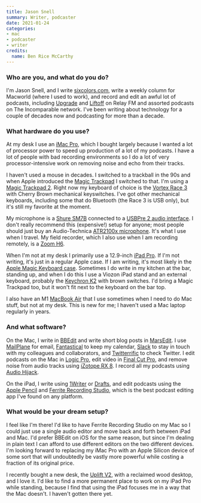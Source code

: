 ```yaml
---
title: Jason Snell
summary: Writer, podcaster
date: 2021-01-24
categories:
- mac
- podcaster
- writer
credits:
  name: Ben Rice McCarthy
---
```


### Who are you, and what do you do?

I'm Jason Snell, and I write [sixcolors.com](https://sixcolors.com/ "Jason's website."), write a weekly column for Macworld (where I used to work), and record and edit an awful lot of podcasts, including [Upgrade](https://www.relay.fm/upgrade "A podcast about technology.") and [Liftoff](https://www.relay.fm/liftoff "A podcast about space.") on Relay FM and assorted podcasts on The Incomparable network. I've been writing about technology for a couple of decades now and podcasting for more than a decade.

### What hardware do you use?

At my desk I use an [iMac Pro][imac-pro], which I bought largely because I wanted a lot of processor power to speed up production of a lot of my podcasts. I have a lot of people with bad recording environments so I do a lot of very processor-intensive work on removing noise and echo from their tracks.

I haven't used a mouse in decades. I switched to a trackball in the 90s and when Apple introduced the [Magic Trackpad][magic-trackpad] I switched to that. I'm using a [Magic Trackpad 2][magic-trackpad-2]. Right now my keyboard of choice is the [Vortex Race 3][race-3] with Cherry Brown mechanical keyswitches. I've got other mechanical keyboards, including some that do Bluetooth (the Race 3 is USB only), but it's still my favorite at the moment.

My microphone is a [Shure SM7B][sm7b] connected to a [USBPre 2 audio interface][usbpre-2]. I don't really recommend this (expensive!) setup for anyone; most people should just buy an Audio-Technica [ATR2100x microphone][atr2100x-usb]. It's what I use when I travel. My field recorder, which I also use when I am recording remotely, is a [Zoom H6][h6].

When I'm not at my desk I primarily use a 12.9-inch [iPad Pro][ipad-pro]. If I'm not writing, it's just in a regular Apple case. If I am writing, it's most likely in the [Apple Magic Keyboard case][magic-keyboard]. Sometimes I do write in my kitchen at the bar, standing up, and when I do this I use a Viozon iPad stand and an external keyboard, probably the [Keychron K2][k2.2] with brown switches. I'd bring a Magic Trackpad too, but it won't fit next to the keyboard on the bar top.

I also have an M1 [MacBook Air][macbook-air] that I use sometimes when I need to do Mac stuff, but not at my desk. This is new for me; I haven't used a Mac laptop regularly in years.

### And what software?

On the Mac, I write in [BBEdit][] and write short blog posts in [MarsEdit][]. I use [MailPlane][] for email, [Fantastical][] to keep my calendar, [Slack][] to stay in touch with my colleagues and collaborators, and [Twitterrific][] to check Twitter. I edit podcasts on the Mac in [Logic Pro][logic-pro], edit video in [Final Cut Pro][final-cut-pro], and remove noise from audio tracks using [iZotope RX 8][rx]. I record all my podcasts using [Audio Hijack][audio-hijack].

On the iPad, I write using [1Writer][1writer-ios] or [Drafts][drafts-ios], and edit podcasts using the [Apple Pencil][pencil] and [Ferrite Recording Studio][ferrite-recording-studio-ios], which is the best podcast editing app I've found on any platform.

### What would be your dream setup?

I feel like I'm there! I'd like to have Ferrite Recording Studio on my Mac so I could just use a single audio editor and move back and forth between iPad and Mac. I'd prefer BBEdit on iOS for the same reason, but since I'm dealing in plain text I can afford to use different editors on the two different devices. I'm looking forward to replacing my iMac Pro with an Apple Silicon device of some sort that will undoubtedly be vastly more powerful while costing a fraction of its original price.

I recently bought a new desk, the [Uplift V2][v2], with a reclaimed wood desktop, and I love it. I'd like to find a more permanent place to work on my iPad Pro while standing, because I find that using the iPad focuses me in a way that the Mac doesn't. I haven't gotten there yet.

[1writer-ios]: https://apps.apple.com/us/app/1writer/id680469088 "A text editor app."
[atr2100x-usb]: https://www.audio-technica.com/en-us/atr2100x-usb "A USB microphone."
[audio-hijack]: https://www.rogueamoeba.com/audiohijack/ "Software for recording any audio source on a Mac."
[bbedit]: http://www.barebones.com/products/bbedit/ "A text editor for the Mac."
[drafts-ios]: https://agiletortoise.com/drafts/ "A note taking app."
[fantastical]: https://flexibits.com/fantastical "A calendaring app for the Mac."
[ferrite-recording-studio-ios]: https://apps.apple.com/app/ferrite-recording-studio/id1018780185 "A pro recording app."
[final-cut-pro]: https://en.wikipedia.org/wiki/Final_Cut_Pro "A nonlinear video editor."
[h6]: https://zoomcorp.com/en/us/handheld-recorders/handheld-recorders/h6-audio-recorder/ "A portable six-track recorder."
[imac-pro]: https://en.wikipedia.org/wiki/IMac_Pro "An all-in-one workstation."
[ipad-pro]: https://en.wikipedia.org/wiki/IPad_Pro "An iOS tablet."
[k2.2]: https://www.keychron.com/products/keychron-k2-wireless-mechanical-keyboard "A wireless mechanical keyboard."
[logic-pro]: https://www.apple.com/logic-pro/ "A professional audio application for the Mac."
[macbook-air]: https://www.apple.com/macbook-air/ "A very thin laptop."
[magic-keyboard]: https://en.wikipedia.org/wiki/Magic_Keyboard "A wireless keyboard."
[magic-trackpad-2]: https://en.wikipedia.org/wiki/Magic_Trackpad_2 "A trackpad for desktop machines."
[magic-trackpad]: https://en.wikipedia.org/wiki/Magic_Trackpad "A trackpad for desktop machines."
[mailplane]: https://mailplaneapp.com/ "A Mac desktop client for Gmail."
[marsedit]: https://redsweater.com/marsedit/ "A weblog editor for the Mac."
[pencil]: http://wetransfer.com/pencil "An iPad stylus."
[race-3]: https://www.vortexgear.tw/vortex2_2.asp?kind=47&kind2=225&kind3=&kind4=1044 "A mechanical keyboard."
[rx]: https://www.izotope.com/en/products/rx.html "Audio repair software."
[slack]: https://slack.com/intl/ja-jp/ "A collaboration service."
[sm7b]: http://web.archive.org/web/20190411150954/http://www.shure.com/americas/products/microphones/sm/sm7b-vocal-microphone "A dynamic microphone."
[twitterrific]: https://twitterrific.com/beyond "A Twitter client for the Mac."
[usbpre-2]: http://web.archive.org/web/20190331193725/http://www.sounddevices.com:80/products/portable-audio-tools/usbpre2 "A portable USB audio interface."
[v2]: https://www.upliftdesk.com/uplift-v2-standing-desk-v2-or-v2-commercial/ "A standing desk."
